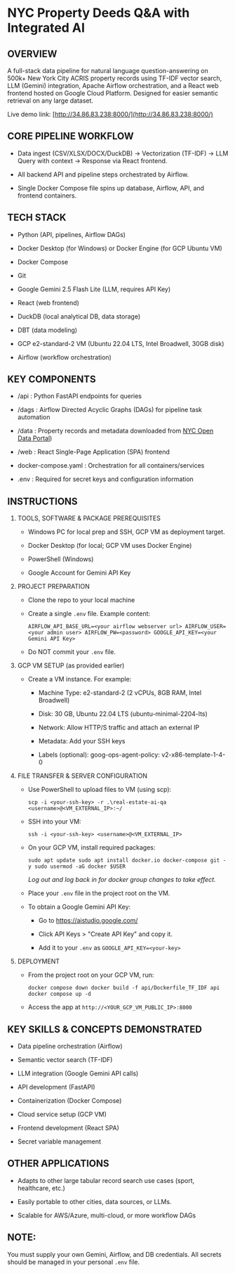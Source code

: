 NYC Property Deeds Q&A with Integrated AI
================================================

OVERVIEW
--------

A full-stack data pipeline for natural language question-answering on 500k+ New York City ACRIS property records using TF-IDF vector search, LLM (Gemini) integration, Apache Airflow orchestration, and a React web frontend hosted on Google Cloud Platform. Designed for easier semantic retrieval on any large dataset.

Live demo link: [http://34.86.83.238:8000/](http://34.86.83.238:8000/)

CORE PIPELINE WORKFLOW
----------------------

-   Data ingest (CSV/XLSX/DOCX/DuckDB) → Vectorization (TF-IDF) → LLM Query with context → Response via React frontend.

-   All backend API and pipeline steps orchestrated by Airflow.

-   Single Docker Compose file spins up database, Airflow, API, and frontend containers.

TECH STACK
----------

-   Python (API, pipelines, Airflow DAGs)

-   Docker Desktop (for Windows) or Docker Engine (for GCP Ubuntu VM)

-   Docker Compose

-   Git

-   Google Gemini 2.5 Flash Lite (LLM, requires API Key)

-   React (web frontend)

-   DuckDB (local analytical DB, data storage)

-   DBT (data modeling)

-   GCP e2-standard-2 VM (Ubuntu 22.04 LTS, Intel Broadwell, 30GB disk)

-   Airflow (workflow orchestration)

KEY COMPONENTS
--------------

-   /api : Python FastAPI endpoints for queries

-   /dags : Airflow Directed Acyclic Graphs (DAGs) for pipeline task automation

-   /data : Property records and metadata downloaded from [NYC Open Data Portal](https://data.cityofnewyork.us/City-Government/ACRIS-Real-Property-Legals/8h5j-fqxa/about_data))

-   /web : React Single-Page Application (SPA) frontend

-   docker-compose.yaml : Orchestration for all containers/services

-   .env : Required for secret keys and configuration information

INSTRUCTIONS
------------

1.  TOOLS, SOFTWARE & PACKAGE PREREQUISITES

    -   Windows PC for local prep and SSH, GCP VM as deployment target.

    -   Docker Desktop (for local; GCP VM uses Docker Engine)

    -   PowerShell (Windows)

    -   Google Account for Gemini API Key

2.  PROJECT PREPARATION

    -   Clone the repo to your local machine

    -   Create a single `.env` file. Example content:

        `AIRFLOW_API_BASE_URL=<your airflow webserver url> AIRFLOW_USER=<your admin user> AIRFLOW_PW=<password> GOOGLE_API_KEY=<your Gemini API Key> `

    -   Do NOT commit your `.env` file.

3.  GCP VM SETUP (as provided earlier)

    -   Create a VM instance. For example:

        -   Machine Type: e2-standard-2 (2 vCPUs, 8GB RAM, Intel Broadwell)

        -   Disk: 30 GB, Ubuntu 22.04 LTS (ubuntu-minimal-2204-lts)

        -   Network: Allow HTTP/S traffic and attach an external IP

        -   Metadata: Add your SSH keys

        -   Labels (optional): goog-ops-agent-policy: v2-x86-template-1-4-0

4.  FILE TRANSFER & SERVER CONFIGURATION

    -   Use PowerShell to upload files to VM (using scp):

        `scp -i <your-ssh-key> -r .\real-estate-ai-qa <username>@<VM_EXTERNAL_IP>:~/ `

    -   SSH into your VM:

        `ssh -i <your-ssh-key> <username>@<VM_EXTERNAL_IP> `

    -   On your GCP VM, install required packages:

        `sudo apt update sudo apt install docker.io docker-compose git -y sudo usermod -aG docker $USER `

        *Log out and log back in for docker group changes to take effect.*

    -   Place your `.env` file in the project root on the VM.

    -   To obtain a Google Gemini API Key:

        -   Go to <https://aistudio.google.com/>

        -   Click API Keys > "Create API Key" and copy it.

        -   Add it to your `.env` as `GOOGLE_API_KEY=<your-key>`

5.  DEPLOYMENT

    -   From the project root on your GCP VM, run:

        `docker compose down docker build -f api/Dockerfile_TF_IDF api docker compose up -d `

    -   Access the app at `http://<YOUR_GCP_VM_PUBLIC_IP>:8000`

KEY SKILLS & CONCEPTS DEMONSTRATED
----------------------------------

-   Data pipeline orchestration (Airflow)

-   Semantic vector search (TF-IDF)

-   LLM integration (Google Gemini API calls)

-   API development (FastAPI)

-   Containerization (Docker Compose)

-   Cloud service setup (GCP VM)

-   Frontend development (React SPA)

-   Secret variable management

OTHER APPLICATIONS
------------------

-   Adapts to other large tabular record search use cases (sport, healthcare, etc.)

-   Easily portable to other cities, data sources, or LLMs.

-   Scalable for AWS/Azure, multi-cloud, or more workflow DAGs

NOTE:
-----

You must supply your own Gemini, Airflow, and DB credentials. All secrets should be managed in your personal `.env` file.
